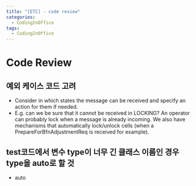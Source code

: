 ```yaml
---
title: "[ETC] - code review"
categories:
  - CodingInOffice
tags:
  - CodingInOffice
---
```

# Code Review

## 예외 케이스 코드 고려
- Consider in which states the message can be received and specify an action for them if needed.  
- E.g. can we be sure that it cannot be received in LOCKING? An operator can probably lock when a message is already incoming. We also have mechanisms that automatically lock/unlock cells (when a PrepareForBfnAdjustmentReq is received for example).

## test코드에서 변수 type이 너무 긴 클래스 이름인 경우 type을 auto로 할 것
- auto

